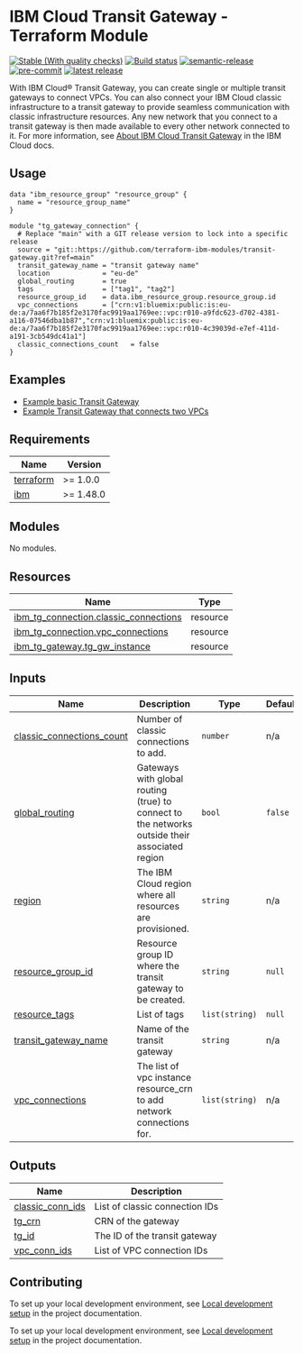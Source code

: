 # IBM Cloud Transit Gateway - Terraform Module

<!-- UPDATE BADGE: Update the link for the following badge-->
[![Stable (With quality checks)](https://img.shields.io/badge/Status-Stable%20(With%20quality%20checks)-green)](https://terraform-ibm-modules.github.io/documentation/#/badge-status)
[![Build status](https://github.com/terraform-ibm-modules/terraform-ibm-transit-gateway/actions/workflows/ci.yml/badge.svg)](https://github.com/terraform-ibm-modules/terraform-ibm-transit-gateway/actions/workflows/ci.yml)
[![semantic-release](https://img.shields.io/badge/%20%20%F0%9F%93%A6%F0%9F%9A%80-semantic--release-e10079.svg)](https://github.com/semantic-release/semantic-release)
[![pre-commit](https://img.shields.io/badge/pre--commit-enabled-brightgreen?logo=pre-commit&logoColor=white)](https://github.com/pre-commit/pre-commit)
[![latest release](https://img.shields.io/github/v/release/terraform-ibm-modules/terraform-ibm-transit-gateway?logo=GitHub&sort=semver)](https://github.com/terraform-ibm-modules/terraform-ibm-transit-gateway/releases/latest)


With IBM Cloud® Transit Gateway, you can create single or multiple transit gateways to connect VPCs. You can also connect your IBM Cloud classic infrastructure to a transit gateway to provide seamless communication with classic infrastructure resources. Any new network that you connect to a transit gateway is then made available to every other network connected to it. For more information, see [About IBM Cloud Transit Gateway](https://cloud.ibm.com/docs/transit-gateway?topic=transit-gateway-about) in the IBM Cloud docs.

## Usage

```hcl
data "ibm_resource_group" "resource_group" {
  name = "resource_group_name"
}

module "tg_gateway_connection" {
  # Replace "main" with a GIT release version to lock into a specific release
  source = "git::https://github.com/terraform-ibm-modules/transit-gateway.git?ref=main"
  transit_gateway_name = "transit gateway name"
  location             = "eu-de"
  global_routing       = true
  tags                 = ["tag1", "tag2"]
  resource_group_id    = data.ibm_resource_group.resource_group.id
  vpc_connections      = ["crn:v1:bluemix:public:is:eu-de:a/7aa6f7b185f2e3170fac9919aa1769ee::vpc:r010-a9fdc623-d702-4381-a116-07546dba1b87","crn:v1:bluemix:public:is:eu-de:a/7aa6f7b185f2e3170fac9919aa1769ee::vpc:r010-4c39039d-e7ef-411d-a191-3cb549dc41a1"]
  classic_connections_count   = false
}
```

<!-- BEGIN EXAMPLES HOOK -->
## Examples

- [ Example basic Transit Gateway](examples/basic)
- [  Example Transit Gateway that connects two VPCs](examples/two-vpcs)
<!-- END EXAMPLES HOOK -->

<!-- BEGINNING OF PRE-COMMIT-TERRAFORM DOCS HOOK -->
## Requirements

| Name | Version |
|------|---------|
| <a name="requirement_terraform"></a> [terraform](#requirement\_terraform) | >= 1.0.0 |
| <a name="requirement_ibm"></a> [ibm](#requirement\_ibm) | >= 1.48.0 |

## Modules

No modules.

## Resources

| Name | Type |
|------|------|
| [ibm_tg_connection.classic_connections](https://registry.terraform.io/providers/IBM-Cloud/ibm/latest/docs/resources/tg_connection) | resource |
| [ibm_tg_connection.vpc_connections](https://registry.terraform.io/providers/IBM-Cloud/ibm/latest/docs/resources/tg_connection) | resource |
| [ibm_tg_gateway.tg_gw_instance](https://registry.terraform.io/providers/IBM-Cloud/ibm/latest/docs/resources/tg_gateway) | resource |

## Inputs

| Name | Description | Type | Default | Required |
|------|-------------|------|---------|:--------:|
| <a name="input_classic_connections_count"></a> [classic\_connections\_count](#input\_classic\_connections\_count) | Number of classic connections to add. | `number` | n/a | yes |
| <a name="input_global_routing"></a> [global\_routing](#input\_global\_routing) | Gateways with global routing (true) to connect to the networks outside their associated region | `bool` | `false` | no |
| <a name="input_region"></a> [region](#input\_region) | The IBM Cloud region where all resources are provisioned. | `string` | n/a | yes |
| <a name="input_resource_group_id"></a> [resource\_group\_id](#input\_resource\_group\_id) | Resource group ID where the transit gateway to be created. | `string` | `null` | no |
| <a name="input_resource_tags"></a> [resource\_tags](#input\_resource\_tags) | List of tags | `list(string)` | `null` | no |
| <a name="input_transit_gateway_name"></a> [transit\_gateway\_name](#input\_transit\_gateway\_name) | Name of the transit gateway | `string` | n/a | yes |
| <a name="input_vpc_connections"></a> [vpc\_connections](#input\_vpc\_connections) | The list of vpc instance resource\_crn to add network connections for. | `list(string)` | n/a | yes |

## Outputs

| Name | Description |
|------|-------------|
| <a name="output_classic_conn_ids"></a> [classic\_conn\_ids](#output\_classic\_conn\_ids) | List of classic connection IDs |
| <a name="output_tg_crn"></a> [tg\_crn](#output\_tg\_crn) | CRN of the gateway |
| <a name="output_tg_id"></a> [tg\_id](#output\_tg\_id) | The ID of the transit gateway |
| <a name="output_vpc_conn_ids"></a> [vpc\_conn\_ids](#output\_vpc\_conn\_ids) | List of VPC connection IDs |
<!-- END OF PRE-COMMIT-TERRAFORM DOCS HOOK -->

## Contributing

To set up your local development environment, see [Local development setup](https://terraform-ibm-modules.github.io/documentation/#/local-dev-setup) in the project documentation.

To set up your local development environment, see [Local development setup](https://terraform-ibm-modules.github.io/documentation/#/local-dev-setup) in the project documentation.
